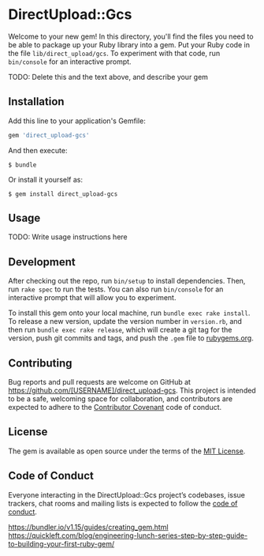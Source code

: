 # DirectUpload::Gcs

Welcome to your new gem! In this directory, you'll find the files you need to be able to package up your Ruby library into a gem. Put your Ruby code in the file `lib/direct_upload/gcs`. To experiment with that code, run `bin/console` for an interactive prompt.

TODO: Delete this and the text above, and describe your gem

## Installation

Add this line to your application's Gemfile:

```ruby
gem 'direct_upload-gcs'
```

And then execute:

    $ bundle

Or install it yourself as:

    $ gem install direct_upload-gcs

## Usage

TODO: Write usage instructions here

## Development

After checking out the repo, run `bin/setup` to install dependencies. Then, run `rake spec` to run the tests. You can also run `bin/console` for an interactive prompt that will allow you to experiment.

To install this gem onto your local machine, run `bundle exec rake install`. To release a new version, update the version number in `version.rb`, and then run `bundle exec rake release`, which will create a git tag for the version, push git commits and tags, and push the `.gem` file to [rubygems.org](https://rubygems.org).

## Contributing

Bug reports and pull requests are welcome on GitHub at https://github.com/[USERNAME]/direct_upload-gcs. This project is intended to be a safe, welcoming space for collaboration, and contributors are expected to adhere to the [Contributor Covenant](http://contributor-covenant.org) code of conduct.

## License

The gem is available as open source under the terms of the [MIT License](https://opensource.org/licenses/MIT).

## Code of Conduct

Everyone interacting in the DirectUpload::Gcs project’s codebases, issue trackers, chat rooms and mailing lists is expected to follow the [code of conduct](https://github.com/[USERNAME]/direct_upload-gcs/blob/master/CODE_OF_CONDUCT.md).


https://bundler.io/v1.15/guides/creating_gem.html
https://quickleft.com/blog/engineering-lunch-series-step-by-step-guide-to-building-your-first-ruby-gem/
